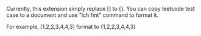 Currently, this extension simply replace [] to {}.
You can copy leetcode test case to a document and use "lch fmt" command to format it.

For example,
[1,2,2,3,4,4,3]
format to
{1,2,2,3,4,4,3}